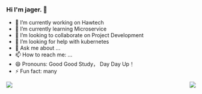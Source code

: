 ### Hi I'm jager. 👋

- 🔭 I’m currently working on Hawtech
- 🌱 I’m currently learning Microservice
- 👯 I’m looking to collaborate on Project Development
- 🤔 I’m looking for help with kubernetes
- 💬 Ask me about ...
- 📫 How to reach me: ...
- 😄 Pronouns: Good Good Study， Day Day Up！
- ⚡ Fun fact: many

<img align="left" src="https://github-readme-stats.vercel.app/api/top-langs/?username=jageros&hide_border=true">
<img align="right" src="https://github-readme-stats.vercel.app/api?username=jageros&show_icons=true&hide_border=true">


